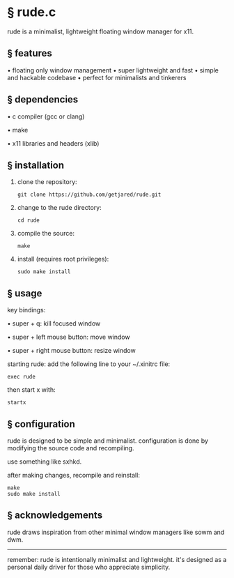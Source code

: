 # § rude.c

rude is a minimalist, lightweight floating window manager for x11.

## § features

• floating only window management
• super lightweight and fast
• simple and hackable codebase
• perfect for minimalists and tinkerers

## § dependencies

• c compiler (gcc or clang)

• make

• x11 libraries and headers (xlib)

## § installation

1. clone the repository:
   ```
   git clone https://github.com/getjared/rude.git
   ```
2. change to the rude directory:
   ```
   cd rude
   ```
3. compile the source:
   ```
   make
   ```
4. install (requires root privileges):
   ```
   sudo make install
   ```

## § usage

key bindings:

• super + q: kill focused window

• super + left mouse button: move window

• super + right mouse button: resize window

starting rude:
add the following line to your ~/.xinitrc file:
```
exec rude
```
then start x with:
```
startx
```

## § configuration

rude is designed to be simple and minimalist. configuration is done by modifying the source code and recompiling.

use something like sxhkd.


after making changes, recompile and reinstall:
```
make
sudo make install
```

## § acknowledgements

rude draws inspiration from other minimal window managers like sowm and dwm.

---

remember: rude is intentionally minimalist and lightweight. it's designed as a personal daily driver for those who appreciate simplicity.
